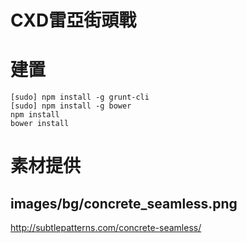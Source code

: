 CXD雷亞街頭戰
===

# 建置

    [sudo] npm install -g grunt-cli
    [sudo] npm install -g bower
    npm install
    bower install
    
# 素材提供
## images/bg/concrete_seamless.png
<http://subtlepatterns.com/concrete-seamless/>
